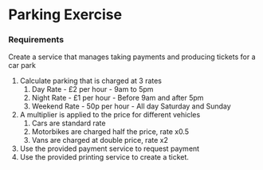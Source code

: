 # Parking Exercise

### Requirements

Create a service that manages taking payments and producing tickets for a car park

1. Calculate parking that is charged at 3 rates
   1. Day Rate - £2 per hour - 9am to 5pm
   2. Night Rate - £1 per hour - Before 9am and after 5pm
   3. Weekend Rate - 50p per hour - All day Saturday and Sunday
2. A multiplier is applied to the price for different vehicles
   1. Cars are standard rate
   2. Motorbikes are charged half the price, rate x0.5
   3. Vans are charged at double price, rate x2
3. Use the provided payment service to request payment
4. Use the provided printing service to create a ticket.
